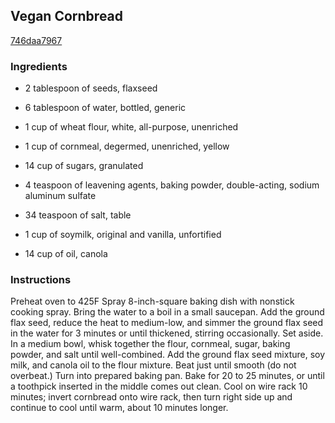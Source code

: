 ## Vegan Cornbread

[746daa7967](http://www.food.com/recipe/vegan-cornbread-115929)

### Ingredients

 - 2 tablespoon of seeds, flaxseed

 - 6 tablespoon of water, bottled, generic

 - 1 cup of wheat flour, white, all-purpose, unenriched

 - 1 cup of cornmeal, degermed, unenriched, yellow

 - 14 cup of sugars, granulated

 - 4 teaspoon of leavening agents, baking powder, double-acting, sodium aluminum sulfate

 - 34 teaspoon of salt, table

 - 1 cup of soymilk, original and vanilla, unfortified

 - 14 cup of oil, canola

### Instructions

Preheat oven to 425F Spray 8-inch-square baking dish with nonstick cooking spray. Bring the water to a boil in a small saucepan. Add the ground flax seed, reduce the heat to medium-low, and simmer the ground flax seed in the water for 3 minutes or until thickened, stirring occasionally. Set aside. In a medium bowl, whisk together the flour, cornmeal, sugar, baking powder, and salt until well-combined. Add the ground flax seed mixture, soy milk, and canola oil to the flour mixture. Beat just until smooth (do not overbeat.) Turn into prepared baking pan. Bake for 20 to 25 minutes, or until a toothpick inserted in the middle comes out clean. Cool on wire rack 10 minutes; invert cornbread onto wire rack, then turn right side up and continue to cool until warm, about 10 minutes longer.